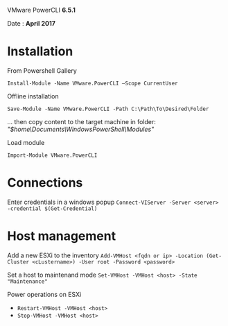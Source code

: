 VMware PowerCLI **6.5.1** 

Date : **April 2017**

# Installation

From Powershell Gallery

`Install-Module ‑Name VMware.PowerCLI –Scope CurrentUser`

Offline installation

`Save-Module ‑Name VMware.PowerCLI ‑Path C:\Path\To\Desired\Folder`

... then copy content to the target machine in folder: *"$home\Documents\WindowsPowerShell\Modules"*

Load module

`Import-Module VMware.PowerCLI`

# Connections

Enter credentials in a windows popup
`Connect-VIServer ‑Server <server> ‑credential $(Get-Credential)`

# Host management

Add a new ESXi to the inventory
`Add-VMHost <fqdn or ip> ‑Location (Get-Cluster <cLustername>) ‑User root ‑Password <password>`

Set a host to maintenand mode
`Set-VMHost ‑VMHost <host> ‑State "Maintenance"`

Power operations on ESXi
* `Restart-VMHost ‑VMHost <host>`
* `Stop-VMHost ‑VMHost <host>`

